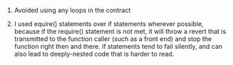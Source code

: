 
1. Avoided using any loops in the contract 

2. I used equire() statements over if statements wherever possible, because if the require() statement is not met, it will throw a revert that is transmitted to the function caller (such as a front end) and stop the function right then and there. if statements tend to fail silently, and can also lead to deeply-nested code that is harder to read.